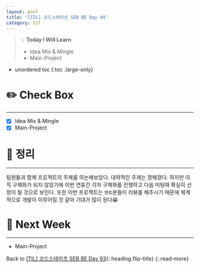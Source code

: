 ```yaml
---
layout: post
title: "[TIL] 코드스테이츠 SEB BE Day 94"
category: til
---
```

> 💡 **Today I Will Learn**
>
> * Idea Mix & Mingle
> * Main-Project

* unordered toc
{:toc .large-only}

# ✏️ Check Box
***

* [x] <label>Idea Mix & Mingle</label>
* [x] <label>Main-Project</label>

# 📌 정리
***

팀원들과 함께 프로젝트의 주제를 의논해보았다. 대략적인 주제는 정해졌다. 하지만 아직 구체화가 되지 않았기에 이번 연휴간 각자 구체화를 진행하고 다음 미팅때 확실히 선정이 될 것으로 보인다. 또한 이번 프로젝트는 `멘토`분들이 리뷰를 해주시기 때문에 체계적으로 개발이 이루어질 것 같아 기대가 많이 된다😁

# 🎯 Next Week
***

* Main-Project

Back to [[TIL] 코드스테이츠 SEB BE Day 93](220907-til){:.heading.flip-title}
{:.read-more}